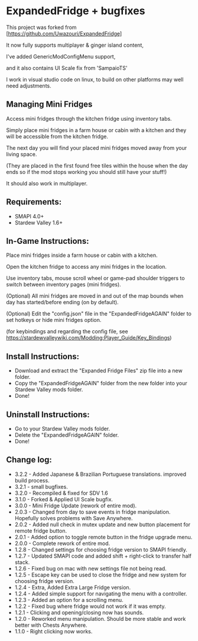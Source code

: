 # ExpandedFridge  + bugfixes
This project was forked from [https://github.com/Uwazouri/ExpandedFridge]

It now fully supports multiplayer & ginger island content,

I've added GenericModConfigMenu support, 

and it also contains UI Scale fix from 'SampaioTS' 

I work in visual studio code on linux, to build on other platforms may well need adjustments.

## Managing Mini Fridges
Access mini fridges through the kitchen fridge using inventory tabs.

Simply place mini fridges in a farm house or cabin with a kitchen and they will be accessible from the kitchen fridge.

The next day you will find your placed mini fridges moved away from your living space.

(They are placed in the first found free tiles within the house when the day ends so if the mod stops working you should still have your stuff!)

It should also work in multiplayer.


## Requirements:
- SMAPI 4.0+
- Stardew Valley 1.6+


## In-Game Instructions:
Place mini fridges inside a farm house or cabin with a kitchen.

Open the kitchen fridge to access any mini fridges in the location.

Use inventory tabs, mouse scroll wheel or game-pad shoulder triggers to switch between inventory pages (mini fridges).

(Optional) All mini fridges are moved in and out of the map bounds when day has started/before ending (on by default).

(Optional) Edit the "config.json" file in the "ExpandedFridgeAGAIN" folder to set hotkeys or hide mini fridges option.

(for keybindings and regarding the config file, see https://stardewvalleywiki.com/Modding:Player_Guide/Key_Bindings)


## Install Instructions:
- Download and extract the "Expanded Fridge Files" zip file into a new folder.
- Copy the "ExpandedFridgeAGAIN" folder from the new folder into your Stardew Valley mods folder.
- Done!


## Uninstall Instructions:
- Go to your Stardew Valley mods folder.
- Delete the "ExpandedFridgeAGAIN" folder.
- Done!


## Change log:
- 3.2.2 ﻿- Added Japanese & Brazilian Portuguese translations. improved build process.
- 3.2.1 ﻿- small bugfixes.
- 3.2.0 ﻿- Recompiled & fixed for SDV 1.6
- 3.1.0 ﻿- Forked & Applied UI Scale bugfix.
- 3.0.0 ﻿- Mini Fridge Update (rework of entire mod).
- 2.0.3 ﻿- Changed from day to save events in fridge manipulation. Hopefully solves problems with Save Anywhere.
- 2.0.2 ﻿- Added null check in mutex update and new button placement for remote fridge button.
- 2.0.1 ﻿- Added option to toggle remote button in the fridge upgrade menu.
- 2.0.0 ﻿- Complete rework of entire mod.
- 1.2.8 ﻿- Changed settings for choosing fridge version to SMAPI friendly.
- 1.2.7 ﻿- Updated SMAPI code and added shift + right-click to transfer half stack.
- 1.2.6 ﻿- Fixed bug on mac with new settings file not being read.
- 1.2.5 ﻿- Escape key can be used to close the fridge and new system for choosing fridge version.
- 1.2.4 ﻿- Extra, Added Extra Large Fridge version.
- 1.2.4 ﻿- Added simple support for navigating the menu with a controller.
- 1.2.3 ﻿- Added an option for a scrolling menu.
- 1.2.2 ﻿- Fixed bug where fridge would not work if it was empty.
- 1.2.1 ﻿- Clicking and opening/closing now has sounds.
- 1.2.0 ﻿- Reworked menu manipulation. Should be more stable and work better with Chests Anywhere.
- 1.1.0 ﻿- Right clicking now works.

